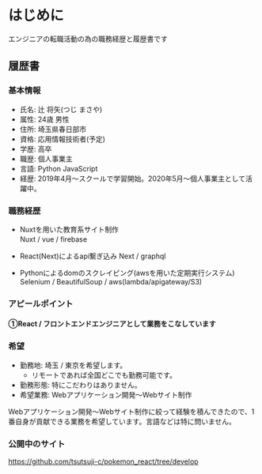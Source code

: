 # はじめに

エンジニアの転職活動の為の職務経歴と履歴書です

## 履歴書

### 基本情報

- 氏名: 辻 将矢(つじ まさや)
- 属性: 24歳 男性
- 住所: 埼玉県春日部市
- 資格: 応用情報技術者(予定)
- 学歴: 高卒
- 職歴: 個人事業主
- 言語: Python JavaScript
- 経歴: 2019年4月〜スクールで学習開始。2020年5月〜個人事業主として活躍中。

### 職務経歴

- Nuxtを用いた教育系サイト制作  
  Nuxt / vue / firebase　

- React(Next)によるapi繋ぎ込み 
  Next / graphql

- Pythonによるdomのスクレイピング(awsを用いた定期実行システム)  
  Selenium / BeautifulSoup / aws(lambda/apigateway/S3)

### アピールポイント

#### ①React / フロントエンドエンジニアとして業務をこなしています


### 希望

- 勤務地: 埼玉 / 東京を希望します。
  - リモートであれば全国どこでも勤務可能です。
- 勤務形態: 特にこだわりはありません。
- 希望業務: Webアプリケーション開発〜Webサイト制作

Webアプリケーション開発〜Webサイト制作に絞って経験を積んできたので、1番自身が貢献できる業務を希望しています。言語などは特に問いません。

### 公開中のサイト

https://github.com/tsutsuji-c/pokemon_react/tree/develop
